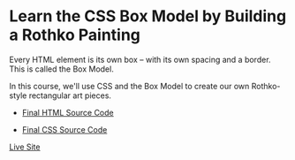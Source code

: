 # Learn the CSS Box Model by Building a Rothko Painting

Every HTML element is its own box – with its own spacing and a border. This is called the Box Model.

In this course, we'll use CSS and the Box Model to create our own Rothko-style rectangular art pieces.

- [Final HTML Source Code](https://github.com/CERTIFIED2003/freeCodeCamp-Solutions/blob/main/Responsive%20Web%20Design/06-Learn%20the%20CSS%20Box%20Model%20by%20Building%20a%20Rothko%20Painting/RothkoPainting.html)

- [Final CSS Source Code](https://github.com/CERTIFIED2003/freeCodeCamp-Solutions/blob/main/Responsive%20Web%20Design/06-Learn%20the%20CSS%20Box%20Model%20by%20Building%20a%20Rothko%20Painting/styles.css)

[Live Site](https://rothkopainting.certified2003.repl.co)

